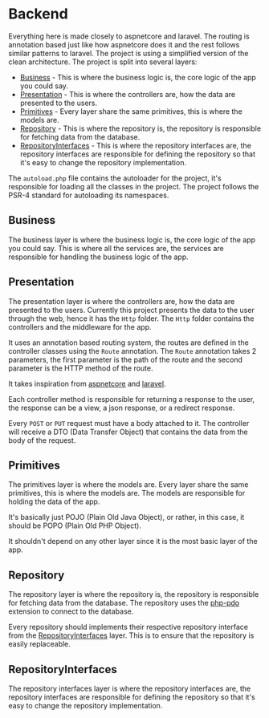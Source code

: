 # Backend

Everything here is made closely to aspnetcore and laravel. The routing is annotation based just like
how aspnetcore does it and the rest follows similar patterns to laravel.
The project is using a simplified version of the clean architecture. The project is split into several layers:

- [Business](#Business) - This is where the business logic is, the core logic of the app you could say.
- [Presentation](#Presentation) - This is where the controllers are, how the data are presented to the users.
- [Primitives](#Primitives) - Every layer share the same primitives, this is where the models are.
- [Repository](#Repository) - This is where the repository is, the repository is responsible for fetching data from the
  database.
- [RepositoryInterfaces](#RepositoryInterfaces) - This is where the repository interfaces are, the repository interfaces
  are responsible for defining the repository so that it's easy to change the repository implementation.

The `autoload.php` file contains the autoloader for the project, it's responsible for loading all the classes in the
project.
The project follows the PSR-4 standard for autoloading its namespaces.

## Business

The business layer is where the business logic is, the core logic of the app you could say.
This is where all the services are, the services are responsible for handling the business logic of the app.

## Presentation

The presentation layer is where the controllers are, how the data are presented to the users.
Currently this project presents the data to the user through the web, hence it has the
`Http` folder. The `Http` folder contains the controllers and the middleware for the app.

It uses an annotation based routing system, the routes are defined in the controller classes
using the `Route` annotation. The `Route` annotation takes 2 parameters, the first parameter
is the path of the route and the second parameter is the HTTP method of the route.

It takes inspiration from [aspnetcore](https://docs.microsoft.com/en-us/aspnet/core/)
and [laravel](https://laravel.com/).

Each controller method is responsible for returning a response to the user, the response
can be a view, a json response, or a redirect response.

Every `POST` or `PUT` request must have a body attached to it. The controller will receive a
DTO (Data Transfer Object) that contains the data from the body of the request.

## Primitives

The primitives layer is where the models are. Every layer share the same primitives, this is where the models are.
The models are responsible for holding the data of the app.

It's basically just POJO (Plain Old Java Object), or rather, in this case, it should be
POPO (Plain Old PHP Object).

It shouldn't depend on any other layer since it is the most basic layer of the app.

## Repository

The repository layer is where the repository is, the repository is responsible for fetching data from the database.
The repository uses the [php-pdo](https://www.php.net/manual/en/book.pdo.php) extension to connect to the database.

Every repository should implements their respective repository interface from the
[RepositoryInterfaces](#RepositoryInterfaces) layer. This is to ensure that
the repository is easily replaceable.

## RepositoryInterfaces

The repository interfaces layer is where the repository interfaces are, the repository interfaces are responsible for
defining the repository so that it's easy to change the repository implementation.
